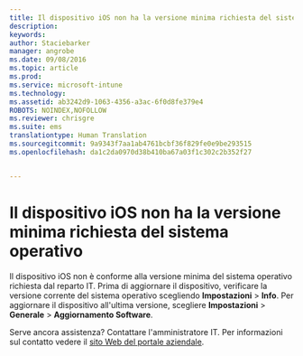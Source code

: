 ```yaml
---
title: Il dispositivo iOS non ha la versione minima richiesta del sistema operativo | Microsoft Intune
description: 
keywords: 
author: Staciebarker
manager: angrobe
ms.date: 09/08/2016
ms.topic: article
ms.prod: 
ms.service: microsoft-intune
ms.technology: 
ms.assetid: ab3242d9-1063-4356-a3ac-6f0d8fe379e4
ROBOTS: NOINDEX,NOFOLLOW
ms.reviewer: chrisgre
ms.suite: ems
translationtype: Human Translation
ms.sourcegitcommit: 9a9343f7aa1ab4761bcbf36f829fe0e9be293515
ms.openlocfilehash: da1c2da0970d38b410ba67a03f1c302c2b352f27


---
```



# Il dispositivo iOS non ha la versione minima richiesta del sistema operativo

Il dispositivo iOS non è conforme alla versione minima del sistema operativo richiesta dal reparto IT. Prima di aggiornare il dispositivo, verificare la versione corrente del sistema operativo scegliendo **Impostazioni** &gt; **Info**. Per aggiornare il dispositivo all'ultima versione, scegliere **Impostazioni** &gt; **Generale** &gt; **Aggiornamento Software**.

Serve ancora assistenza? Contattare l'amministratore IT. Per informazioni sul contatto vedere il [sito Web del portale aziendale](http://portal.manage.microsoft.com).



<!--HONumber=Oct16_HO2-->


